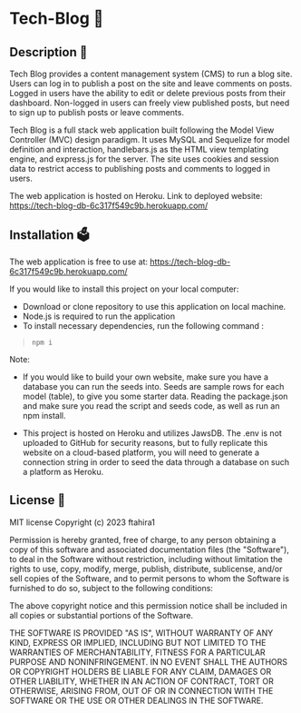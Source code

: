 # Tech-Blog 🚀

## Description 📝 

Tech Blog provides a content management system (CMS) to run a blog site. Users can log in to publish a post on the site and leave comments on posts. Logged in users have the ability to edit or delete previous posts from their dashboard. Non-logged in users can freely view published posts, but need to sign up to publish posts or leave comments.

Tech Blog is a full stack web application built following the Model View Controller (MVC) design paradigm. It uses MySQL and Sequelize for model definition and interaction, handlebars.js as the HTML view templating engine, and express.js for the server. The site uses cookies and session data to restrict access to publishing posts and comments to logged in users.

The web application is hosted on Heroku. Link to deployed website: https://tech-blog-db-6c317f549c9b.herokuapp.com/

## Installation 🗳 

The web application is free to use at: https://tech-blog-db-6c317f549c9b.herokuapp.com/

If you would like to install this project on your local computer:
- Download or clone repository to use this application on local machine.
- Node.js is required to run the application
- To install necessary dependencies, run the following command :
>    `npm i`

Note:

- If you would like to build your own website, make sure you have a database you can run the seeds into. Seeds are sample rows for each model (table), to give you some starter data. Reading the package.json and make sure you read the script and seeds code, as well as run an npm install.

- This project is hosted on Heroku and utilizes JawsDB. The .env is not uploaded to GitHub for security reasons, but to fully replicate this website on a cloud-based platform, you will need to generate a connection string in order to seed the data through a database on such a platform as Heroku.


## License 📜

MIT license Copyright (c) 2023 ftahira1

Permission is hereby granted, free of charge, to any person obtaining a copy of this software and associated documentation files (the "Software"), to deal in the Software without restriction, including without limitation the rights to use, copy, modify, merge, publish, distribute, sublicense, and/or sell copies of the Software, and to permit persons to whom the Software is furnished to do so, subject to the following conditions:

The above copyright notice and this permission notice shall be included in all copies or substantial portions of the Software.

THE SOFTWARE IS PROVIDED "AS IS", WITHOUT WARRANTY OF ANY KIND, EXPRESS OR IMPLIED, INCLUDING BUT NOT LIMITED TO THE WARRANTIES OF MERCHANTABILITY, FITNESS FOR A PARTICULAR PURPOSE AND NONINFRINGEMENT. IN NO EVENT SHALL THE AUTHORS OR COPYRIGHT HOLDERS BE LIABLE FOR ANY CLAIM, DAMAGES OR OTHER LIABILITY, WHETHER IN AN ACTION OF CONTRACT, TORT OR OTHERWISE, ARISING FROM, OUT OF OR IN CONNECTION WITH THE SOFTWARE OR THE USE OR OTHER DEALINGS IN THE SOFTWARE.

